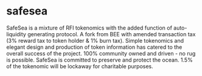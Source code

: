 # safesea
SafeSea is a mixture of RFI tokenomics with the added function of auto-liquidity generating protocol. A fork from BEE with amended transaction tax (3% reward tax to token holder & 1% burn tax). Simple tokenomics and elegant design and production of token information has catered to the overall success of the project. 100% community owned and driven - no rug is possible. SafeSea is committed to preserve and protect the ocean. 1.5% of the tokenomic will be lockaway for charitable purposes. 
